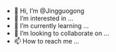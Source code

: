 - 👋 Hi, I’m @Jingguogong
- 👀 I’m interested in ...
- 🌱 I’m currently learning ...
- 💞️ I’m looking to collaborate on ...
- 📫 How to reach me ...

<!---
Jingguogong/Jingguogong is a ✨ special ✨ repository because its `README.md` (this file) appears on your GitHub profile.
You can click the Preview link to take a look at your changes.
--->
